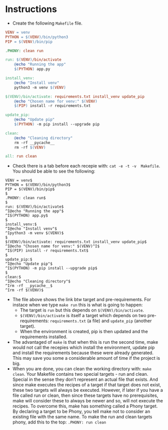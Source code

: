 # Instructions

- Create the following `Makefile` file.
```makefile
VENV = venv
PYTHON = $(VENV)/bin/python3
PIP = $(VENV)/bin/pip

.PHONY: clean run

run: $(VENV)/bin/activate
	@echo "Running the app"
	$(PYTHON) app.py

install_venv:
	@echo "Install venv"
	python3 -m venv $(VENV)

$(VENV)/bin/activate: requirements.txt install_venv update_pip
	@echo "Chosen name for venv:" $(VENV)
	$(PIP) install -r requirements.txt

update_pip:
	@echo "Update pip"
	$(PYTHON) -m pip install --upgrade pip

clean:
	@echo "Cleaning directory"
	rm -rf __pycache__
	rm -rf $(VENV)

all: run clean
```
- Check there is a tab before each recepie with: `cat -e -t -v  Makefile`. You should be able to see the following:
```shell
VENV = venv$
PYTHON = $(VENV)/bin/python3$
PIP = $(VENV)/bin/pip$
$
.PHONY: clean run$
$
run: $(VENV)/bin/activate$
^I@echo "Running the app"$
^I$(PYTHON) app.py$
$
install_venv:$
^I@echo "Install venv"$
^Ipython3 -m venv $(VENV)$
$
$(VENV)/bin/activate: requirements.txt install_venv update_pip$
^I@echo "Chosen name for venv:" $(VENV)^I$
^I$(PIP) install -r requirements.txt$
$
update_pip:$
^I@echo "Update pip"$
^I$(PYTHON) -m pip install --upgrade pip$
$
clean:$
^I@echo "Cleaning directory"$
^Irm -rf __pycache__$
^Irm -rf $(VENV)$
```
- The file above shows the link btw target and pre-requirements. For instace when we type `make run` this is what is going to happen:
    - The target is `run` but this depends on `$(VENV)/bin/activate`.
    - `$(VENV)/bin/activate` is itself a target which depends on two pre-requirements: `requirements.txt` (a file) and `update_pip` (another target).
    - When the environment is created, pip is then updated and the requirements installed.
- The advantaged of `make` is that when this is run the second time, make would not call the recepies which install the environment, update pip and install the requirements because these were already generated. This may save you some a considerable amount of time if the project is big.
- When you are done, you can clean the working directory with: `make clean`.
Your Makefile contains two special targets - run and clean. Special in the sense they don’t represent an actual file that exists. And since make executes the recipes of a target if that target does not exist, these two targets will always be executed. However, if later if you have a file called run or clean, then since these targets have no prerequisites, make will consider these to always be newer and so, will not execute the recipes. To overcome this, make has something called a Phony target. By declaring a target to be Phony, you tell make not to consider an existing file with the same name. To make the run and clean targets phony, add this to the top: `.PHONY: run clean`

